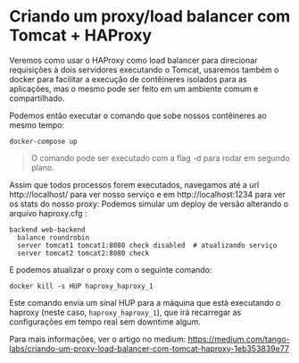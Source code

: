 # Criando um proxy/load balancer com Tomcat + HAProxy

Veremos como usar o HAProxy como load balancer para direcionar requisições à dois servidores executando o Tomcat, usaremos também o docker para facilitar a execução de contêineres isolados para as aplicações, mas o mesmo pode ser feito em um ambiente comum e compartilhado.

Podemos então executar o comando que sobe nossos contêineres ao mesmo tempo:

    docker-compose up

> O comando pode ser executado com a flag -d para rodar em segundo plano.

Assim que todos processos forem executados, navegamos até a url http://localhost/ para ver nosso serviço e em http://localhost:1234 para ver os stats do nosso proxy:
Podemos simular um deploy de versão alterando o arquivo haproxy.cfg :

    backend web-backend
      balance roundrobin
      server tomcat1 tomcat1:8080 check disabled  # atualizando serviço
      server tomcat2 tomcat2:8080 check

E podemos atualizar o proxy com o seguinte comando:

    docker kill -s HUP haproxy_haproxy_1

Este comando envia um sinal HUP para a máquina que está executando o haproxy (neste caso, `haproxy_haproxy_1`), que irá recarregar as configurações em tempo real sem downtime algum.

Para mais informações, ver o artigo no medium: https://medium.com/tango-labs/criando-um-proxy-load-balancer-com-tomcat-haproxy-1eb353839e77
